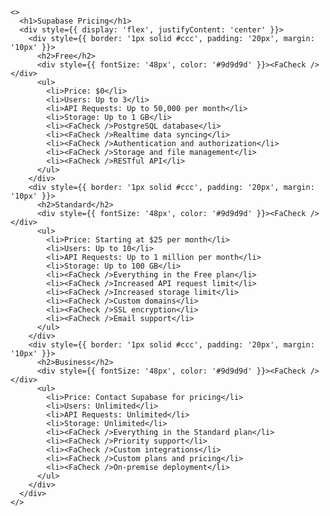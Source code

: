 
    <>
      <h1>Supabase Pricing</h1>
      <div style={{ display: 'flex', justifyContent: 'center' }}>
        <div style={{ border: '1px solid #ccc', padding: '20px', margin: '10px' }}>
          <h2>Free</h2>
          <div style={{ fontSize: '48px', color: '#9d9d9d' }}><FaCheck /></div>
          <ul>
            <li>Price: $0</li>
            <li>Users: Up to 3</li>
            <li>API Requests: Up to 50,000 per month</li>
            <li>Storage: Up to 1 GB</li>
            <li><FaCheck />PostgreSQL database</li>
            <li><FaCheck />Realtime data syncing</li>
            <li><FaCheck />Authentication and authorization</li>
            <li><FaCheck />Storage and file management</li>
            <li><FaCheck />RESTful API</li>
          </ul>
        </div>
        <div style={{ border: '1px solid #ccc', padding: '20px', margin: '10px' }}>
          <h2>Standard</h2>
          <div style={{ fontSize: '48px', color: '#9d9d9d' }}><FaCheck /></div>
          <ul>
            <li>Price: Starting at $25 per month</li>
            <li>Users: Up to 10</li>
            <li>API Requests: Up to 1 million per month</li>
            <li>Storage: Up to 100 GB</li>
            <li><FaCheck />Everything in the Free plan</li>
            <li><FaCheck />Increased API request limit</li>
            <li><FaCheck />Increased storage limit</li>
            <li><FaCheck />Custom domains</li>
            <li><FaCheck />SSL encryption</li>
            <li><FaCheck />Email support</li>
          </ul>
        </div>
        <div style={{ border: '1px solid #ccc', padding: '20px', margin: '10px' }}>
          <h2>Business</h2>
          <div style={{ fontSize: '48px', color: '#9d9d9d' }}><FaCheck /></div>
          <ul>
            <li>Price: Contact Supabase for pricing</li>
            <li>Users: Unlimited</li>
            <li>API Requests: Unlimited</li>
            <li>Storage: Unlimited</li>
            <li><FaCheck />Everything in the Standard plan</li>
            <li><FaCheck />Priority support</li>
            <li><FaCheck />Custom integrations</li>
            <li><FaCheck />Custom plans and pricing</li>
            <li><FaCheck />On-premise deployment</li>
          </ul>
        </div>
      </div>
    </>


